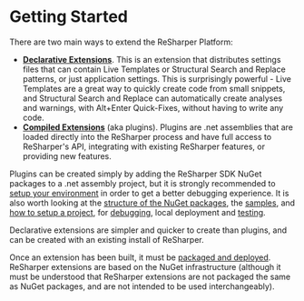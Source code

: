 # Getting Started

There are two main ways to extend the ReSharper Platform:

* [**Declarative Extensions**](DeclarativeExtensions.md). This is an extension that distributes settings files that can contain Live Templates or Structural Search and Replace patterns, or just application settings. This is surprisingly powerful - Live Templates are a great way to quickly create code from small snippets, and Structural Search and Replace can automatically create analyses and warnings, with Alt+Enter Quick-Fixes, without having to write any code.
* [**Compiled Extensions**](CompiledExtensions.md) (aka plugins). Plugins are .net assemblies that are loaded directly into the ReSharper process and have full access to ReSharper's API, integrating with existing ReSharper features, or providing new features.

Plugins can be created simply by adding the ReSharper SDK NuGet packages to a .net assembly project, but it is strongly recommended to [setup your environment](Tools.md) in order to get a better debugging experience. It is also worth looking at the [structure of the NuGet packages](../Plugins/SDK.md), the [samples](../Plugins/SDK.md), and [how to setup a project](../Plugins/ProjectSetup.md), for [debugging](../Plugins/Debugging.md), local deployment and [testing](../Plugins/Testing.md).

Declarative extensions are simpler and quicker to create than plugins, and can be created with an existing install of ReSharper.

Once an extension has been built, it must be [packaged and deployed](../Extensions/Packaging.md). ReSharper extensions are based on the NuGet infrastructure (although it must be understood that ReSharper extensions are not packaged the same as NuGet packages, and are not intended to be used interchangeably). 


